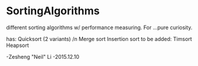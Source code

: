 # SortingAlgorithms
different sorting algorithms w/ performance measuring. For ...pure curiosity.

has:
Quicksort (2 variants) /n
Merge sort
Insertion sort
to be added:
Timsort
Heapsort


-Zesheng "Neil" Li
-2015.12.10
